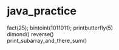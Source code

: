 # java_practice
fact(25);
bintoint(1011011);
printbutterfly(5)  
dimond()
reverse()  
print_subarray_and_there_sum()
